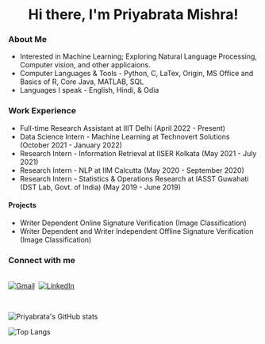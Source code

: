<h1 align="center">Hi there, I'm Priyabrata Mishra!</h1>

### About Me

- Interested in Machine Learning; Exploring Natural Language Processing, Computer vision, and other applicaions.
- Computer Languages & Tools - Python, C, LaTex, Origin, MS Office and Basics of R, Core Java, MATLAB, SQL
- Languages I speak - English, Hindi, & Odia

### Work Experience

- Full-time Research Assistant at IIIT Delhi (April 2022 - Present)
- Data Science Intern - Machine Learning at Technovert Solutions (October 2021 - January 2022)
- Research Intern - Information Retrieval at IISER Kolkata (May 2021 - July 2021)
- Research Intern - NLP at IIM Calcutta (May 2020 - September 2020)
- Research Intern - Statistics & Operations Research at IASST Guwahati (DST Lab, Govt. of India) (May 2019 - June 2019)

#### Projects
- Writer Dependent Online Signature Verification (Image Classification)
- Writer Dependent and Writer Independent Offline Signature Verification (Image Classification)

### Connect with me

<p align="left">
<br>
<a href="mailto:priyabrata2106@gmail.com"><img src="https://img.shields.io/badge/gmail-%23D14836.svg?&style=for-the-badge&logo=gmail&logoColor=white" alt="Gmail"/></a>&nbsp;
<a href="https://www.linkedin.com/in/priyabratamishra10/"><img src="https://img.shields.io/badge/linkedin-%230077B5.svg?&style=for-the-badge&logo=linkedin&logoColor=white" alt="LinkedIn" /></a>&nbsp;
</p>
<br>


![Priyabrata's GitHub stats](https://github-readme-stats.vercel.app/api?username=primishra&count_private=true&show_icons=true&theme=dark)


![Top Langs](https://github-readme-stats.vercel.app/api/top-langs/?username=primishra&layout=compact)

